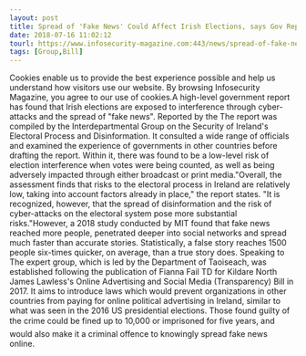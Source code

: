 ```yaml
---
layout: post
title: Spread of 'Fake News' Could Affect Irish Elections, says Gov Report
date: 2018-07-16 11:02:12
tourl: https://www.infosecurity-magazine.com:443/news/spread-of-fake-news-could-affect/
tags: [Group,Bill]
---
```

Cookies enable us to provide the best experience possible and help us understand how visitors use our website. By browsing Infosecurity Magazine, you agree to our use of cookies.A high-level government report has found that Irish elections are exposed to interference through cyber-attacks and the spread of "fake news". Reported by the The report was compiled by the Interdepartmental Group on the Security of Ireland's Electoral Process and Disinformation. It consulted a wide range of officials and examined the experience of governments in other countries before drafting the report. Within it, there was found to be a low-level risk of election interference when votes were being counted, as well as being adversely impacted through either broadcast or print media."Overall, the assessment finds that risks to the electoral process in Ireland are relatively low, taking into account factors already in place," the report states. "It is recognized, however, that the spread of disinformation and the risk of cyber-attacks on the electoral system pose more substantial risks."However, a 2018 study conducted by MIT found that fake news reached more people, penetrated deeper into social networks and spread much faster than accurate stories. Statistically, a false story reaches 1500 people six-times quicker, on average, than a true story does. Speaking to The expert group, which is led by the Department of Taoiseach, was established following the publication of Fianna Fail TD for Kildare North James Lawless's Online Advertising and Social Media (Transparency) Bill in 2017. It aims to introduce laws which would prevent organizations in other countries from paying for online political advertising in Ireland, similar to what was seen in the 2016 US presidential elections. Those found guilty of the crime could be fined up to 10,000 or imprisoned for five years, and would also make it a criminal offence to knowingly spread fake news online. 